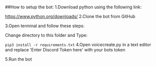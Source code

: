 ##How to setup the bot:
1.Download python using the following link:

https://www.python.org/downloads/
2.Clone the bot from GitHub

3.Open terminal and follow these steps:

Change directory to this folder and Type:

`pip3 install -r requirements.txt`
4.Open voicecreate.py in a text editor and replace 'Enter Discord Token here' with your bots token

5.Run the bot
